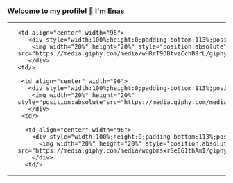 ### Welcome to my profile! 👋 I'm Enas

<table>
  <tr>
    <td align="center" width="96">
      <div style="width:100%;height:0;padding-bottom:113%;position:relative;">
        <img width="20%" height="20%" style="position:absolute"  src="https://media.giphy.com/media/M1kwSqWl31wtCoMLiB/giphy.gif">
      </div>
    <td/>
    
    <td align="center" width="96">
       <div style="width:100%;height:0;padding-bottom:113%;position:relative;">
        <img width="20%" height="20%" style="position:absolute" src="https://media.giphy.com/media/wHRrT9OBtvzCchB9rL/giphy.gif">
       </div> 
    <td/>
  
     <td align="center" width="96">
       <div style="width:100%;height:0;padding-bottom:113%;position:relative;">
        <img width="20%" height="20%" style="position:absolute"src="https://media.giphy.com/media/B4ogVmM2h2VcN8Mjjw/giphy.gif">
       </div>
     <td/>   
  
      <td align="center" width="96">
        <div style="width:100%;height:0;padding-bottom:113%;position:relative;">  
          <img width="20%" height="20%" style="position:absolute" src="https://media.giphy.com/media/wcgbmsxrSeEG1thAmI/giphy.gif">
        </div>
      <td/>
  <tr/>
<table>
                                                                                                                   

                                                                                                                          
                                                                                                                          
                                                                                                                          
  <!--**enas-elm/enas-elm** is a ✨ _special_ ✨ repository because its `README.md` (this file) appears on your GitHub profile.

Here are some ideas to get you started:

- 🔭 I’m currently working on ...
- 🌱 I’m currently learning ...
- 👯 I’m looking to collaborate on ...
- 🤔 I’m looking for help with ...
- 💬 Ask me about ...
- 📫 How to reach me: ...
- 😄 Pronouns: ...
- ⚡ Fun fact: ...
-->
